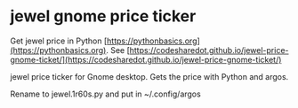 # jewel gnome price ticker

Get jewel price in Python [https://pythonbasics.org](https://pythonbasics.org).
See [https://codesharedot.github.io/jewel-price-gnome-ticket/](https://codesharedot.github.io/jewel-price-gnome-ticket/)

jewel price ticker for Gnome desktop. Gets the price with Python and argos.

Rename to jewel.1r60s.py and put in ~/.config/argos
